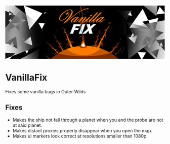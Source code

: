 ![cover image](cover.png)

# VanillaFix
Fixes some vanilla bugs in Outer Wilds

## Fixes
- Makes the ship not fall through a planet when you and the probe are not at said planet.
- Makes distant proxies properly disappear when you open the map.
- Makes ui markers look correct at resolutions smaller than 1080p.